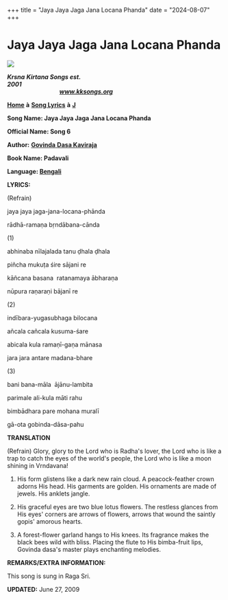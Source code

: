 +++
title = "Jaya Jaya Jaga Jana Locana Phanda"
date = "2024-08-07"
+++

# Jaya Jaya Jaga Jana Locana Phanda
**[![](http://kksongs.org/image_files/image002.jpg)](http://kksongs.org/)**

**_Krsna_** **_Kirtana Songs est. 2001_**                                                                                                                                                      **_www.kksongs.org_**

**[Home](http://kksongs.org/)** **à** **[Song Lyrics](http://kksongs.org/lyrics.html)** **à** **[J](http://kksongs.org/songs/song_j.html)**

**Song Name: Jaya Jaya Jaga Jana Locana Phanda**

**Official Name: Song 6**

**Author:** [**Govinda** **Dasa Kaviraja**](http://kksongs.org/authors/list/govindadasa.html)

**Book Name: Padavali**

**Language: [Bengali](http://kksongs.org/language/list/bengali.html)**

**LYRICS:**

(Refrain)

jaya jaya jaga-jana-locana-phānda

rādhā-ramaṇa bṛndābana-cānda

(1)

abhinaba nīlajalada tanu ḍhala ḍhala

piñcha mukuṭa śire sājani re

kāñcana basana  ratanamaya ābharaṇa

nūpura raṇaraṇi bājanī re

(2)

indībara-yugasubhaga bilocana

añcala cañcala kusuma-śare

abicala kula ramaṇī-gaṇa mānasa

jara jara antare madana-bhare

(3)

bani bana-māla  ājānu-lambita

parimale ali-kula māti rahu

bimbādhara pare mohana muralī

gā-ota gobinda-dāsa-pahu

**TRANSLATION**

(Refrain) Glory, glory to the Lord who is Radha's lover, the Lord who is like a trap to catch the eyes of the world's people, the Lord who is like a moon shining in Vrndavana!

1) His form glistens like a dark new rain cloud. A peacock-feather crown adorns His head. His garments are golden. His ornaments are made of jewels. His anklets jangle.

2) His graceful eyes are two blue lotus flowers. The restless glances from His eyes' corners are arrows of flowers, arrows that wound the saintly gopis' amorous hearts.

3) A forest-flower garland hangs to His knees. Its fragrance makes the black bees wild with bliss. Placing the flute to His bimba\-fruit lips, Govinda dasa's master plays enchanting melodies.

**REMARKS/EXTRA INFORMATION:**

This song is sung in Raga Sri.

**UPDATED:** June 27, 2009